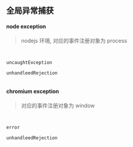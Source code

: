 ## 全局异常捕获

#### node exception

> nodejs 环境, 对应的事件注册对象为 process

```


uncaughtException

unhandleedRejection


```

#### chromium exception

> 对应的事件注册对象为 window

```


error

unhandleedRejection


```
